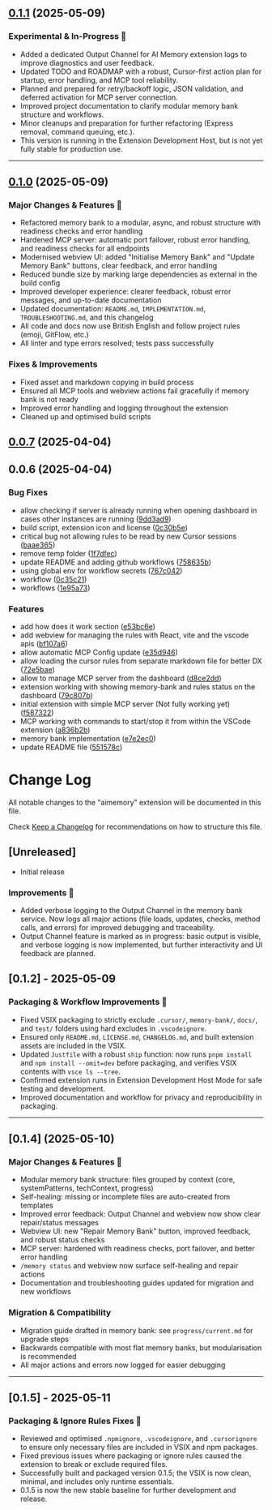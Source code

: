 ## [0.1.1](https://github.com/sm-moshi/aimemory/compare/v0.1.0...v0.1.1) (2025-05-09)

### Experimental & In-Progress 🐹

-   Added a dedicated Output Channel for AI Memory extension logs to improve diagnostics and user feedback.
-   Updated TODO and ROADMAP with a robust, Cursor-first action plan for startup, error handling, and MCP tool reliability.
-   Planned and prepared for retry/backoff logic, JSON validation, and deferred activation for MCP server connection.
-   Improved project documentation to clarify modular memory bank structure and workflows.
-   Minor cleanups and preparation for further refactoring (Express removal, command queuing, etc.).
-   This version is running in the Extension Development Host, but is not yet fully stable for production use.

---

## [0.1.0](https://github.com/sm-moshi/aimemory/compare/v0.0.7...v0.1.0) (2025-05-09)

### Major Changes & Features 🐹

-   Refactored memory bank to a modular, async, and robust structure with readiness checks and error handling
-   Hardened MCP server: automatic port failover, robust error handling, and readiness checks for all endpoints
-   Modernised webview UI: added "Initialise Memory Bank" and "Update Memory Bank" buttons, clear feedback, and error handling
-   Reduced bundle size by marking large dependencies as external in the build config
-   Improved developer experience: clearer feedback, robust error messages, and up-to-date documentation
-   Updated documentation: `README.md`, `IMPLEMENTATION.md`, `TROUBLESHOOTING.md`, and this changelog
-   All code and docs now use British English and follow project rules (emoji, GitFlow, etc.)
-   All linter and type errors resolved; tests pass successfully

### Fixes & Improvements

-   Fixed asset and markdown copying in build process
-   Ensured all MCP tools and webview actions fail gracefully if memory bank is not ready
-   Improved error handling and logging throughout the extension
-   Cleaned up and optimised build scripts

## [0.0.7](https://github.com/Ipenywis/aimemory/compare/v0.0.6...v0.0.7) (2025-04-04)

## 0.0.6 (2025-04-04)

### Bug Fixes

-   allow checking if server is already running when opening dashboard in cases other instances are running ([9dd3ad9](https://github.com/Ipenywis/aimemory/commit/9dd3ad97b0ec344343fc35b4059a32ad33cc02d6))
-   build script, extension icon and license ([0c30b5e](https://github.com/Ipenywis/aimemory/commit/0c30b5e0832eed1e33d05748981033b938133eca))
-   critical bug not allowing rules to be read by new Cursor sessions ([baae365](https://github.com/Ipenywis/aimemory/commit/baae36551c6054267fe8098704af23f038d2eefa))
-   remove temp folder ([1f7dfec](https://github.com/Ipenywis/aimemory/commit/1f7dfec1530cbee9266d8d20c82a3b81b74b6e8e))
-   update README and adding github workflows ([758635b](https://github.com/Ipenywis/aimemory/commit/758635bd4efb5a9228fc2dce0e4d7999c74727d0))
-   using global env for workflow secrets ([767c042](https://github.com/Ipenywis/aimemory/commit/767c042aef4f1ea533e6d7240f3bf9a2d05670de))
-   workflow ([0c35c21](https://github.com/Ipenywis/aimemory/commit/0c35c21832b2de40222786581edc7833ab9c8d18))
-   workflows ([1e95a73](https://github.com/Ipenywis/aimemory/commit/1e95a73fdf0d8e50106370ed3bd47ad3ef8375f2))

### Features

-   add how does it work section ([e53bc6e](https://github.com/Ipenywis/aimemory/commit/e53bc6e6856c3f0d192e4c1a5932e233815b2e16))
-   add webview for managing the rules with React, vite and the vscode apis ([bf107a6](https://github.com/Ipenywis/aimemory/commit/bf107a6e9f87a864f3208d098a37f54200ab4b31))
-   allow automatic MCP Config update ([e35d946](https://github.com/Ipenywis/aimemory/commit/e35d946a6c293d0ddfdbacb41bff81c1f7bd9f7e))
-   allow loading the cursor rules from separate markdown file for better DX ([72e5bae](https://github.com/Ipenywis/aimemory/commit/72e5bae87591072e5968a0cc53be89df7015d830))
-   allow to manage MCP server from the dashboard ([d8ce2dd](https://github.com/Ipenywis/aimemory/commit/d8ce2dd657a272841bc065353aabc1afdef752b3))
-   extension working with showing memory-bank and rules status on the dashboard ([79c807b](https://github.com/Ipenywis/aimemory/commit/79c807bfbb9925435dabf04de3f643dfd53020f5))
-   initial extension with simple MCP server (Not fully working yet) ([f587322](https://github.com/Ipenywis/aimemory/commit/f58732228681209537190f55032d2981bf862942))
-   MCP working with commands to start/stop it from within the VSCode extension ([a836b2b](https://github.com/Ipenywis/aimemory/commit/a836b2b37d856c84af2ad8eb15621145091ea574))
-   memory bank implementation ([e7e2ec0](https://github.com/Ipenywis/aimemory/commit/e7e2ec00a74a998a23aac92667ded18adf49fc78))
-   update README file ([551578c](https://github.com/Ipenywis/aimemory/commit/551578c1829965a92a326b589a4b02f06a850e43))

# Change Log

All notable changes to the "aimemory" extension will be documented in this file.

Check [Keep a Changelog](http://keepachangelog.com/) for recommendations on how to structure this file.

## [Unreleased]

-   Initial release

### Improvements 🐹

-   Added verbose logging to the Output Channel in the memory bank service. Now logs all major actions (file loads, updates, checks, method calls, and errors) for improved debugging and traceability.
-   Output Channel feature is marked as in progress: basic output is visible, and verbose logging is now implemented, but further interactivity and UI feedback are planned.

## [0.1.2] - 2025-05-09

### Packaging & Workflow Improvements 🐹

-   Fixed VSIX packaging to strictly exclude `.cursor/`, `memory-bank/`, `docs/`, and `test/` folders using hard excludes in `.vscodeignore`.
-   Ensured only `README.md`, `LICENSE.md`, `CHANGELOG.md`, and built extension assets are included in the VSIX.
-   Updated `Justfile` with a robust `ship` function: now runs `pnpm install` and `npm install --omit=dev` before packaging, and verifies VSIX contents with `vsce ls --tree`.
-   Confirmed extension runs in Extension Development Host Mode for safe testing and development.
-   Improved documentation and workflow for privacy and reproducibility in packaging.

---

## [0.1.4] (2025-05-10)

### Major Changes & Features 🐹

-   Modular memory bank structure: files grouped by context (core, systemPatterns, techContext, progress)
-   Self-healing: missing or incomplete files are auto-created from templates
-   Improved error feedback: Output Channel and webview now show clear repair/status messages
-   Webview UI: new "Repair Memory Bank" button, improved feedback, and robust status checks
-   MCP server: hardened with readiness checks, port failover, and better error handling
-   `/memory status` and webview now surface self-healing and repair actions
-   Documentation and troubleshooting guides updated for migration and new workflows

### Migration & Compatibility

-   Migration guide drafted in memory bank: see `progress/current.md` for upgrade steps
-   Backwards compatible with most flat memory banks, but modularisation is recommended
-   All major actions and errors now logged for easier debugging

---

## [0.1.5] - 2025-05-11

### Packaging & Ignore Rules Fixes 🐹
- Reviewed and optimised `.npmignore`, `.vscodeignore`, and `.cursorignore` to ensure only necessary files are included in VSIX and npm packages.
- Fixed previous issues where packaging or ignore rules caused the extension to break or exclude required files.
- Successfully built and packaged version 0.1.5; the VSIX is now clean, minimal, and includes only runtime essentials.
- 0.1.5 is now the new stable baseline for further development and release.
